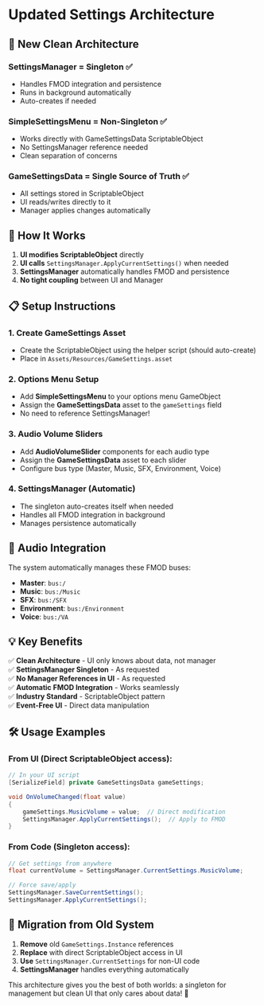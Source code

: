 # Updated Settings Architecture

## 🎯 **New Clean Architecture**

### **SettingsManager** = Singleton ✅
- Handles FMOD integration and persistence
- Runs in background automatically
- Auto-creates if needed

### **SimpleSettingsMenu** = Non-Singleton ✅  
- Works directly with GameSettingsData ScriptableObject
- No SettingsManager reference needed
- Clean separation of concerns

### **GameSettingsData** = Single Source of Truth ✅
- All settings stored in ScriptableObject
- UI reads/writes directly to it
- Manager applies changes automatically

## 🔄 **How It Works**

1. **UI modifies ScriptableObject** directly
2. **UI calls** `SettingsManager.ApplyCurrentSettings()` when needed
3. **SettingsManager** automatically handles FMOD and persistence
4. **No tight coupling** between UI and Manager

## 📋 **Setup Instructions**

### **1. Create GameSettings Asset**
- Create the ScriptableObject using the helper script (should auto-create)
- Place in `Assets/Resources/GameSettings.asset`

### **2. Options Menu Setup**
- Add **SimpleSettingsMenu** to your options menu GameObject
- Assign the **GameSettingsData** asset to the `gameSettings` field
- No need to reference SettingsManager!

### **3. Audio Volume Sliders**
- Add **AudioVolumeSlider** components for each audio type
- Assign the **GameSettingsData** asset to each slider
- Configure bus type (Master, Music, SFX, Environment, Voice)

### **4. SettingsManager (Automatic)**
- The singleton auto-creates itself when needed
- Handles all FMOD integration in background
- Manages persistence automatically

## 🎵 **Audio Integration**

The system automatically manages these FMOD buses:
- **Master**: `bus:/`
- **Music**: `bus:/Music`  
- **SFX**: `bus:/SFX`
- **Environment**: `bus:/Environment`
- **Voice**: `bus:/VA`

## 💡 **Key Benefits**

✅ **Clean Architecture** - UI only knows about data, not manager  
✅ **SettingsManager Singleton** - As requested  
✅ **No Manager References in UI** - As requested  
✅ **Automatic FMOD Integration** - Works seamlessly  
✅ **Industry Standard** - ScriptableObject pattern  
✅ **Event-Free UI** - Direct data manipulation  

## 🛠 **Usage Examples**

### **From UI (Direct ScriptableObject access):**
```csharp
// In your UI script
[SerializeField] private GameSettingsData gameSettings;

void OnVolumeChanged(float value)
{
    gameSettings.MusicVolume = value;  // Direct modification
    SettingsManager.ApplyCurrentSettings();  // Apply to FMOD
}
```

### **From Code (Singleton access):**
```csharp
// Get settings from anywhere
float currentVolume = SettingsManager.CurrentSettings.MusicVolume;

// Force save/apply
SettingsManager.SaveCurrentSettings();
SettingsManager.ApplyCurrentSettings();
```

## 🔧 **Migration from Old System**

1. **Remove** old `GameSettings.Instance` references
2. **Replace** with direct ScriptableObject access in UI
3. **Use** `SettingsManager.CurrentSettings` for non-UI code
4. **SettingsManager** handles everything automatically

This architecture gives you the best of both worlds: a singleton for management but clean UI that only cares about data! 🎯